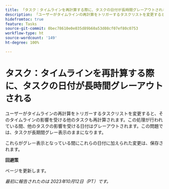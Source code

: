 ```yaml
---
title: 「タスク：タイムラインを再計算する際に、タスクの日付が長時間グレーアウトされる」
description: 「ユーザーがタイムラインの再計算をトリガーするタスクリストを変更すると、そのタイムラインの影響を受ける他のタスクも再計算されます。この処理が行われている間、他のタスクの影響を受ける日付はグレーアウトされます。この問題では、タスクが長期間グレー表示のままになります。」
hidefromtoc: true
feature: Tasks
source-git-commit: 0bec78610e0e035d89b60a53d08cf07ef80c0753
workflow-type: ht
source-wordcount: '149'
ht-degree: 100%

---
```



# タスク：タイムラインを再計算する際に、タスクの日付が長時間グレーアウトされる

ユーザーがタイムラインの再計算をトリガーするタスクリストを変更すると、そのタイムラインの影響を受ける他のタスクも再計算されます。この処理が行われている間、他のタスクの影響を受ける日付はグレーアウトされます。この問題では、タスクが長期間グレー表示のままになります。

これらがグレー表示となっている間にこれらの日付に加えられた変更は、保存されます。

**回避策**

ページを更新します。

_最初に報告されたのは 2023年10月12日（PT）です。_
